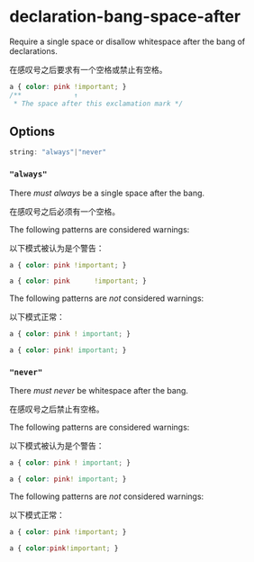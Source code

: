 # declaration-bang-space-after

Require a single space or disallow whitespace after the bang of declarations.

在感叹号之后要求有一个空格或禁止有空格。

```css
a { color: pink !important; }
/**             ↑
 * The space after this exclamation mark */
```

## Options

```js
string: "always"|"never"
```

### `"always"`

There *must always* be a single space after the bang.

在感叹号之后必须有一个空格。

The following patterns are considered warnings:

以下模式被认为是个警告：

```css
a { color: pink !important; }
```

```css
a { color: pink      !important; }
```

The following patterns are *not* considered warnings:

以下模式正常：

```css
a { color: pink ! important; }
```

```css
a { color: pink! important; }
```

### `"never"`

There *must never* be whitespace after the bang.

在感叹号之后禁止有空格。

The following patterns are considered warnings:

以下模式被认为是个警告：

```css
a { color: pink ! important; }
```

```css
a { color: pink! important; }
```

The following patterns are *not* considered warnings:

以下模式正常：

```css
a { color: pink !important; }
```

```css
a { color:pink!important; }
```
